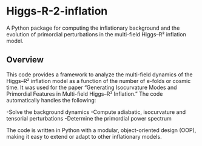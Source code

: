# Higgs-R-2-inflation

A Python package for computing the inflationary background and the evolution of primordial perturbations in the multi-field Higgs–R² inflation model.

## Overview

This code provides a framework to analyze the multi-field dynamics of the Higgs–R² inflation model as a function of the number of e-folds or cosmic time.
It was used for the paper “Generating Isocurvature Modes and Primordial Features in Multi-field Higgs–R² Inflation.” The code automatically handles the following:

-Solve the background dynamics
-Compute adiabatic, isocurvature and tensorial perturbations
-Determine the primordial power spectrum

The code is written in Python with a modular, object-oriented design (OOP), making it easy to extend or adapt to other inflationary models.
